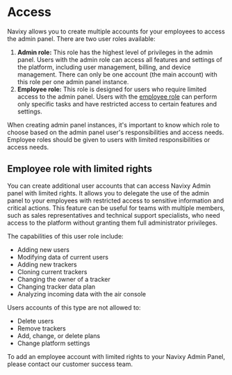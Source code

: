 # Access

Navixy allows you to create multiple accounts for your employees to access the admin panel. There are two user roles available:

1. **Admin role:** This role has the highest level of privileges in the admin panel. Users with the admin role can access all features and settings of the platform, including user management, billing, and device management. There can only be one account (the main account) with this role per one admin panel instance.
2. **Employee role:** This role is designed for users who require limited access to the admin panel. Users with the [employee role](access.md#employee-role-with-limited-rights) can perform only specific tasks and have restricted access to certain features and settings.

When creating admin panel instances, it's important to know which role to choose based on the admin panel user's responsibilities and access needs. Employee roles should be given to users with limited responsibilities or access needs.

## Employee role with limited rights

You can create additional user accounts that can access Navixy Admin panel with limited rights. It allows you to delegate the use of the admin panel to your employees with restricted access to sensitive information and critical actions. This feature can be useful for teams with multiple members, such as sales representatives and technical support specialists, who need access to the platform without granting them full administrator privileges.

The capabilities of this user role include:

* Adding new users
* Modifying data of current users
* Adding new trackers
* Cloning current trackers
* Changing the owner of a tracker
* Changing tracker data plan
* Analyzing incoming data with the air console

Users accounts of this type are not allowed to:

* Delete users
* Remove trackers
* Add, change, or delete plans
* Change platform settings

To add an employee account with limited rights to your Navixy Admin Panel, please contact our customer success team.
